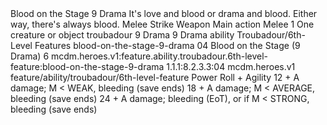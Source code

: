 <ability>
  <name>Blood on the Stage</name>
  <cost>9 Drama</cost>
  <flavor>It&apos;s love and blood or drama and blood. Either way, there&apos;s always blood.</flavor>
  <keywords>
    <keyword>Melee</keyword>
    <keyword>Strike</keyword>
    <keyword>Weapon</keyword>
  </keywords>
  <type>Main action</type>
  <distance>Melee 1</distance>
  <target>One creature or object</target>
  <metadata>
    <class>troubadour</class>
    <cost>9 Drama</cost>
    <cost_amount>9</cost_amount>
    <cost_resource>Drama</cost_resource>
    <feature_type>ability</feature_type>
    <file_dpath>Troubadour/6th-Level Features</file_dpath>
    <item_id>blood-on-the-stage-9-drama</item_id>
    <item_index>04</item_index>
    <item_name>Blood on the Stage (9 Drama)</item_name>
    <level>6</level>
    <scc>mcdm.heroes.v1:feature.ability.troubadour.6th-level-feature:blood-on-the-stage-9-drama</scc>
    <scdc>1.1.1:8.2.3.3:04</scdc>
    <source>mcdm.heroes.v1</source>
    <type>feature/ability/troubadour/6th-level-feature</type>
  </metadata>
  <effects>
    <effect type="roll">
      <roll>Power Roll + Agility</roll>
      <t1>12 + A damage; M &lt; WEAK, bleeding (save ends)</t1>
      <t2>18 + A damage; M &lt; AVERAGE, bleeding (save ends)</t2>
      <t3>24 + A damage; bleeding (EoT), or if M &lt; STRONG, bleeding (save ends)</t3>
    </effect>
  </effects>
</ability>
